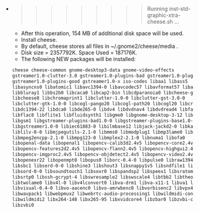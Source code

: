 * >>>>>>>>> Running inst-std-graphic-xtra-cheese.sh ...
  * After this operation, 154 MB of additional disk space will be used.
  * Install cheese.
  * By default, cheese stores all files in ~/.gnome2/cheese/media . 
  * Disk size = 2357792K. Space Used = 187176K.
  * The following NEW packages will be installed:
  ```bash
  cheese cheese-common gnome-desktop3-data gnome-video-effects
  gstreamer1.0-clutter-3.0 gstreamer1.0-plugins-bad gstreamer1.0-plugins-base
  gstreamer1.0-plugins-good gstreamer1.0-x iso-codes libaa1 libass5
  libasyncns0 libatomic1 libavc1394-0 libavcodec57 libavformat57 libavutil55
  libbluray1 libbs2b0 libcaca0 libcap2-bin libcdparanoia0 libcheese-gtk25
  libcheese8 libchromaprint1 libclutter-1.0-0 libclutter-gst-3.0-0
  libclutter-gtk-1.0-0 libcogl-pango20 libcogl-path20 libcogl20 libcrystalhd3
  libdc1394-22 libdca0 libde265-0 libdv4 libdvdnav4 libdvdread4 libfaad2
  libflac8 libflite1 libfluidsynth1 libgme0 libgnome-desktop-3-12 libgpm2
  libgsm1 libgstreamer-plugins-bad1.0-0 libgstreamer-plugins-base1.0-0
  libgstreamer1.0-0 libiec61883-0 libilmbase12 libjack-jackd2-0 libkate1
  liblilv-0-0 libmjpegutils-2.1-0 libmms0 libmodplug1 libmp3lame0 libmpcdec6
  libmpeg2encpp-2.1-0 libmpg123-0 libmplex2-2.1-0 libnuma1 libofa0
  libopenal-data libopenal1 libopencv-calib3d2.4v5 libopencv-core2.4v5
  libopencv-features2d2.4v5 libopencv-flann2.4v5 libopencv-highgui2.4-deb0
  libopencv-imgproc2.4v5 libopencv-objdetect2.4v5 libopencv-video2.4v5
  libopenexr22 libopenmpt0 libopus0 liborc-0.4-0 libpulse0 libraw1394-11
  libsbc1 libserd-0-0 libshine3 libshout3 libsnappy1v5 libsndfile1 libsndio6.1
  libsord-0-0 libsoundtouch1 libsoxr0 libspandsp2 libspeex1 libsratom-0-0
  libsrtp0 libssh-gcrypt-4 libswresample2 libswscale4 libtbb2 libtheora0
  libtwolame0 libv4l-0 libv4lconvert0 libva-drm1 libva-x11-1 libva1 libvdpau1
  libvisual-0.4-0 libvo-aacenc0 libvo-amrwbenc0 libvorbisenc2 libvpx4
  libwavpack1 libwebpmux2 libwebrtc-audio-processing1 libwildmidi-config
  libwildmidi2 libx264-148 libx265-95 libxvidcore4 libzbar0 libzvbi-common
  libzvbi0
  ```
